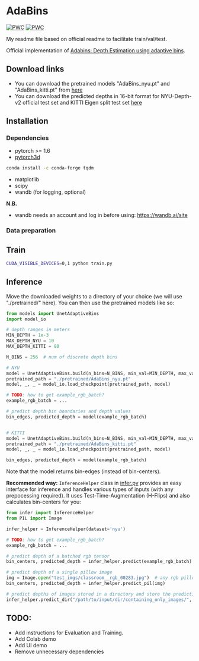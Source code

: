 # AdaBins
[![PWC](https://img.shields.io/endpoint.svg?url=https://paperswithcode.com/badge/adabins-depth-estimation-using-adaptive-bins/monocular-depth-estimation-on-kitti-eigen)](https://paperswithcode.com/sota/monocular-depth-estimation-on-kitti-eigen?p=adabins-depth-estimation-using-adaptive-bins) [![PWC](https://img.shields.io/endpoint.svg?url=https://paperswithcode.com/badge/adabins-depth-estimation-using-adaptive-bins/monocular-depth-estimation-on-nyu-depth-v2)](https://paperswithcode.com/sota/monocular-depth-estimation-on-nyu-depth-v2?p=adabins-depth-estimation-using-adaptive-bins)

My readme file based on official readme to facilitate train/val/test.

Official implementation of [Adabins: Depth Estimation using adaptive bins](https://arxiv.org/abs/2011.14141). 

## Download links
* You can download the pretrained models "AdaBins_nyu.pt" and "AdaBins_kitti.pt" from [here](https://drive.google.com/drive/folders/1nYyaQXOBjNdUJDsmJpcRpu6oE55aQoLA?usp=sharing)
* You can download the predicted depths in 16-bit format for NYU-Depth-v2 official test set and KITTI Eigen split test set [here](https://drive.google.com/drive/folders/1b3nfm8lqrvUjtYGmsqA5gptNQ8vPlzzS?usp=sharing)

## Installation
### Dependencies
- pytorch >= 1.6
- [pytorch3d](https://github.com/facebookresearch/pytorch3d/blob/master/INSTALL.md)
```bash
conda install -c conda-forge tqdm
```
- matplotlib
- scipy
- wandb (for logging, optional) 

**N.B.** 
- wandb needs an account and log in before using: https://wandb.ai/site 


### Data preparation

## Train
```bash
CUDA_VISIBLE_DEVICES=0,1 python train.py 
```

## Inference
Move the downloaded weights to a directory of your choice (we will use "./pretrained/" here). 
You can then use the pretrained models like so:

```python
from models import UnetAdaptiveBins
import model_io

# depth ranges in meters
MIN_DEPTH = 1e-3
MAX_DEPTH_NYU = 10
MAX_DEPTH_KITTI = 80

N_BINS = 256  # num of discrete depth bins 

# NYU
model = UnetAdaptiveBins.build(n_bins=N_BINS, min_val=MIN_DEPTH, max_val=MAX_DEPTH_NYU)
pretrained_path = "./pretrained/AdaBins_nyu.pt"
model, _, _ = model_io.load_checkpoint(pretrained_path, model)

# TODO: how to get example_rgb_batch?
example_rgb_batch = ...

# predict depth bin boundaries and depth values 
bin_edges, predicted_depth = model(example_rgb_batch)


# KITTI
model = UnetAdaptiveBins.build(n_bins=N_BINS, min_val=MIN_DEPTH, max_val=MAX_DEPTH_KITTI)
pretrained_path = "./pretrained/AdaBins_kitti.pt"
model, _, _ = model_io.load_checkpoint(pretrained_path, model)

bin_edges, predicted_depth = model(example_rgb_batch)
```
Note that the model returns bin-edges (instead of bin-centers).

**Recommended way:** `InferenceHelper` class in [infer.py](./infer.py) provides an easy interface for inference and handles various types of inputs (with any prepocessing required). It uses Test-Time-Augmentation (H-Flips) and also calculates bin-centers for you:
```python
from infer import InferenceHelper
from PIL import Image

infer_helper = InferenceHelper(dataset='nyu')

# TODO: how to get example_rgb_batch?
example_rgb_batch = ...

# predict depth of a batched rgb tensor
bin_centers, predicted_depth = infer_helper.predict(example_rgb_batch)

# predict depth of a single pillow image
img = Image.open("test_imgs/classroom__rgb_00283.jpg")  # any rgb pillow image
bin_centers, predicted_depth = infer_helper.predict_pil(img)

# predict depths of images stored in a directory and store the predictions in 16-bit format in a given separate dir
infer_helper.predict_dir("/path/to/input/dir/containing_only_images/", "path/to/output/dir/")

```
## TODO:
* Add instructions for Evaluation and Training.
* Add Colab demo
* Add UI demo
* Remove unnecessary dependencies

